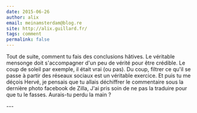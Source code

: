 ```yaml
---
date: 2015-06-26
author: alix
email: meinamsterdam@blog.re
site: http://alix.guillard.fr/
tags: comment
permalink: false
---
```


<p>Tout de suite, comment tu fais des conclusions hâtives. Le véritable mensonge doit s'accompagner d'un peu de vérité pour être crédible. Le coup de soleil par exemple, il était vrai (ou pas). Du coup, filtrer ce qu'il se passe à partir des réseaux sociaux est un véritable exercice. Et puis tu me déçois Hervé, je pensais que tu allais déchiffrer le commentaire sous la dernière photo facebook de Zilla, J'ai pris soin de ne pas la traduire pour que tu le fasses. Aurais-tu perdu la main ?</p>
---